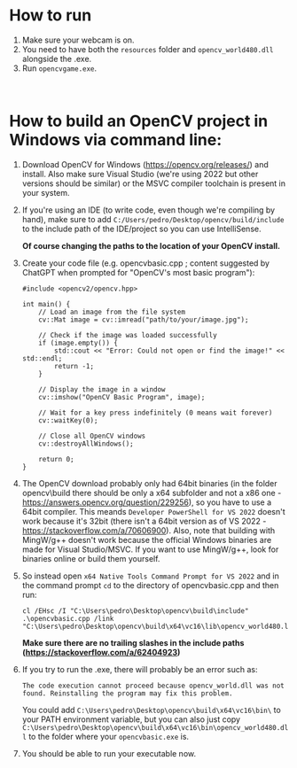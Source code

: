 # How to run

1. Make sure your webcam is on.
2. You need to have both the `resources` folder and `opencv_world480.dll` alongside the .exe.
3. Run `opencvgame.exe`.

<br/>

# How to build an OpenCV project in Windows via command line:

1. Download OpenCV for Windows (https://opencv.org/releases/) and install. Also make sure Visual Studio (we're using 2022 but other versions should be similar) or the MSVC compiler toolchain is present in your system.

2. If you're using an IDE (to write code, even though we're compiling by hand), make sure to add `C:/Users/pedro/Desktop/opencv/build/include` to the include path of the IDE/project so you can use IntelliSense.

    **Of course changing the paths to the location of your OpenCV install.**

3. Create your code file (e.g. opencvbasic.cpp ; content suggested by ChatGPT when prompted for "OpenCV's most basic program"): 

    ```
    #include <opencv2/opencv.hpp>

    int main() {
        // Load an image from the file system
        cv::Mat image = cv::imread("path/to/your/image.jpg");

        // Check if the image was loaded successfully
        if (image.empty()) {
            std::cout << "Error: Could not open or find the image!" << std::endl;
            return -1;
        }

        // Display the image in a window
        cv::imshow("OpenCV Basic Program", image);

        // Wait for a key press indefinitely (0 means wait forever)
        cv::waitKey(0);

        // Close all OpenCV windows
        cv::destroyAllWindows();

        return 0;
    }
    ```

4. The OpenCV download probably only had 64bit binaries (in the folder opencv\build there should be only a x64 subfolder and not a x86 one - https://answers.opencv.org/question/229256), so you have to use a 64bit compiler. This meands `Developer PowerShell for VS 2022` doesn't work because it's 32bit (there isn't a 64bit version as of VS 2022 - https://stackoverflow.com/a/70606900). Also, note that building with MingW/g++ doesn't work because the official Windows binaries are made for Visual Studio/MSVC. If you want to use MingW/g++, look for binaries online or build them yourself.

5. So instead open `x64 Native Tools Command Prompt for VS 2022` and in the command prompt `cd` to the directory of opencvbasic.cpp and then run:

    ```
    cl /EHsc /I "C:\Users\pedro\Desktop\opencv\build\include" .\opencvbasic.cpp /link "C:\Users\pedro\Desktop\opencv\build\x64\vc16\lib\opencv_world480.lib"
    ```

    **Make sure there are no trailing slashes in the include paths (https://stackoverflow.com/a/62404923)**

6. If you try to run the .exe, there will probably be an error such as:

    ```
    The code execution cannot proceed because opencv_world.dll was not found. Reinstalling the program may fix this problem.
    ```
    You could add `C:\Users\pedro\Desktop\opencv\build\x64\vc16\bin\` to your PATH environment variable, but you can also just copy `C:\Users\pedro\Desktop\opencv\build\x64\vc16\bin\opencv_world480.dll` to the folder where your `opencvbasic.exe` is.

7. You should be able to run your executable now.